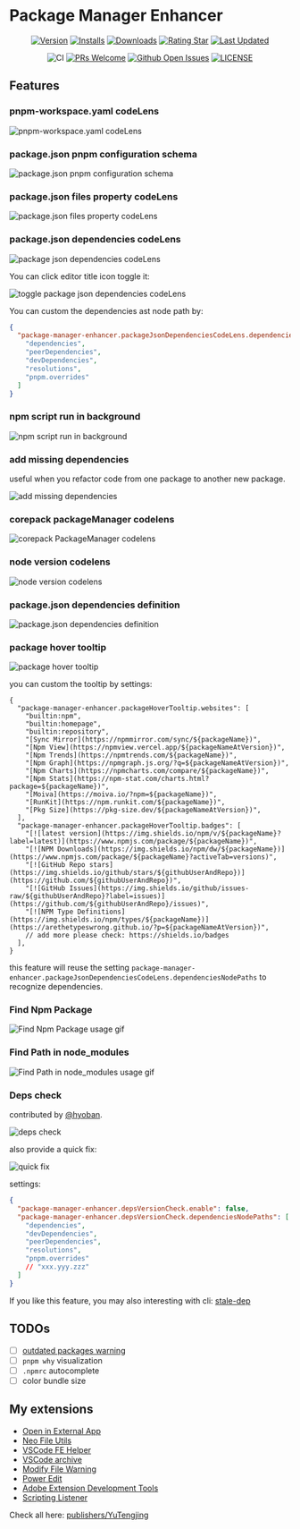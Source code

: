 # Package Manager Enhancer

<div align="center">

[![Version](https://img.shields.io/visual-studio-marketplace/v/YuTengjing.package-manager-enhancer)](https://marketplace.visualstudio.com/items/YuTengjing.package-manager-enhancer/changelog) [![Installs](https://img.shields.io/visual-studio-marketplace/i/YuTengjing.package-manager-enhancer)](https://marketplace.visualstudio.com/items?itemName=YuTengjing.package-manager-enhancer) [![Downloads](https://img.shields.io/visual-studio-marketplace/d/YuTengjing.package-manager-enhancer)](https://marketplace.visualstudio.com/items?itemName=YuTengjing.package-manager-enhancer) [![Rating Star](https://img.shields.io/visual-studio-marketplace/stars/YuTengjing.package-manager-enhancer)](https://marketplace.visualstudio.com/items?itemName=YuTengjing.package-manager-enhancer&ssr=false#review-details) [![Last Updated](https://img.shields.io/visual-studio-marketplace/last-updated/YuTengjing.package-manager-enhancer)](https://github.com/tjx666/package-manager-enhancer)

![CI](https://github.com/tjx666/package-manager-enhancer/actions/workflows/ci.yml/badge.svg) [![PRs Welcome](https://img.shields.io/badge/PRs-welcome-brightgreen.svg?style=flat)](http://makeapullrequest.com) [![Github Open Issues](https://img.shields.io/github/issues/tjx666/package-manager-enhancer)](https://github.com/tjx666/package-manager-enhancer/issues) [![LICENSE](https://img.shields.io/badge/license-Anti%20996-blue.svg?style=flat-square)](https://github.com/996icu/996.ICU/blob/master/LICENSE)

</div>

## Features

### pnpm-workspace.yaml codeLens

![pnpm-workspace.yaml codeLens](https://github.com/tjx666/package-manager-enhancer/blob/main/assets/screenshots/pnpm-workspace-codelens.png?raw=true)

### package.json pnpm configuration schema

![package.json pnpm configuration schema](https://github.com/tjx666/package-manager-enhancer/blob/main/assets/screenshots/pnpm-schema.png?raw=true)

### package.json files property codeLens

![package.json files property codeLens](https://github.com/tjx666/package-manager-enhancer/blob/main/assets/screenshots/package-json-files-codelens.png?raw=true)

### package.json dependencies codeLens

![package json dependencies codeLens](https://github.com/tjx666/package-manager-enhancer/blob/main/assets/screenshots/package-json-dependencies-codelens.png?raw=true)

You can click editor title icon toggle it:

![toggle package json dependencies codeLens](https://github.com/tjx666/package-manager-enhancer/blob/main/assets/screenshots/toggle-package-json-dependencies-codelens.png?raw=true)

You can custom the dependencies ast node path by:

```json
{
  "package-manager-enhancer.packageJsonDependenciesCodeLens.dependenciesNodePaths": [
    "dependencies",
    "peerDependencies",
    "devDependencies",
    "resolutions",
    "pnpm.overrides"
  ]
}
```

### npm script run in background

![npm script run in background](https://github.com/tjx666/package-manager-enhancer/blob/main/assets/screenshots/npm-script-run-background.png?raw=true)

### add missing dependencies

useful when you refactor code from one package to another new package.

![add missing dependencies](https://github.com/tjx666/package-manager-enhancer/blob/main/assets/screenshots/add-missing-deps.gif?raw=true)

### corepack packageManager codelens

![corepack PackageManager codelens](https://github.com/tjx666/package-manager-enhancer/blob/main/assets/screenshots/package-manage-codelens.gif?raw=true)

### node version codelens

![node version codelens](https://github.com/tjx666/package-manager-enhancer/blob/main/assets/screenshots/node-version-codelens.gif?raw=true)

### package.json dependencies definition

![package.json dependencies definition](https://github.com/tjx666/package-manager-enhancer/blob/main/assets/screenshots/packagejson-definition.gif?raw=true)

### package hover tooltip

![package hover tooltip](https://github.com/tjx666/package-manager-enhancer/blob/main/assets/screenshots/package-hover-tooltip.png?raw=true)

you can custom the tooltip by settings:

```jsonc
{
  "package-manager-enhancer.packageHoverTooltip.websites": [
    "builtin:npm",
    "builtin:homepage",
    "builtin:repository",
    "[Sync Mirror](https://npmmirror.com/sync/${packageName})",
    "[Npm View](https://npmview.vercel.app/${packageNameAtVersion})",
    "[Npm Trends](https://npmtrends.com/${packageName})",
    "[Npm Graph](https://npmgraph.js.org/?q=${packageNameAtVersion})",
    "[Npm Charts](https://npmcharts.com/compare/${packageName})",
    "[Npm Stats](https://npm-stat.com/charts.html?package=${packageName})",
    "[Moiva](https://moiva.io/?npm=${packageName})",
    "[RunKit](https://npm.runkit.com/${packageName})",
    "[Pkg Size](https://pkg-size.dev/${packageNameAtVersion})",
  ],
  "package-manager-enhancer.packageHoverTooltip.badges": [
    "[![latest version](https://img.shields.io/npm/v/${packageName}?label=latest)](https://www.npmjs.com/package/${packageName})",
    "[![NPM Downloads](https://img.shields.io/npm/dw/${packageName})](https://www.npmjs.com/package/${packageName}?activeTab=versions)",
    "[![GitHub Repo stars](https://img.shields.io/github/stars/${githubUserAndRepo})](https://github.com/${githubUserAndRepo})",
    "[![GitHub Issues](https://img.shields.io/github/issues-raw/${githubUserAndRepo}?label=issues)](https://github.com/${githubUserAndRepo}/issues)",
    "[![NPM Type Definitions](https://img.shields.io/npm/types/${packageName})](https://arethetypeswrong.github.io/?p=${packageNameAtVersion})",
    // add more please check: https://shields.io/badges
  ],
}
```

this feature will reuse the setting `package-manager-enhancer.packageJsonDependenciesCodeLens.dependenciesNodePaths` to recognize dependencies.

### Find Npm Package

![Find Npm Package usage gif](https://github.com/tjx666/package-manager-enhancer/blob/main/assets/screenshots/find-npm-package.gif?raw=true)

### Find Path in node_modules

![Find Path in node_modules usage gif](https://github.com/tjx666/package-manager-enhancer/blob/main/assets/screenshots/find-path-in-node-modules.gif?raw=true)

### Deps check

contributed by [@hyoban](https://github.com/hyoban).

![deps check](https://github.com/tjx666/package-manager-enhancer/blob/main/assets/screenshots/deps-check.gif?raw=true)

also provide a quick fix:

![quick fix](https://github.com/tjx666/package-manager-enhancer/blob/main/assets/screenshots/deps-check-quick-fix.gif?raw=true)

settings:

```json
{
  "package-manager-enhancer.depsVersionCheck.enable": false,
  "package-manager-enhancer.depsVersionCheck.dependenciesNodePaths": [
    "dependencies",
    "devDependencies",
    "peerDependencies",
    "resolutions",
    "pnpm.overrides"
    // "xxx.yyy.zzz"
  ]
}
```

If you like this feature, you may also interesting with cli: [stale-dep](https://github.com/sxzz/stale-dep)

## TODOs

- [ ] [outdated packages warning](https://github.com/zyrong/vscode-node-modules/issues/29)
- [ ] `pnpm why` visualization
- [ ] `.npmrc` autocomplete
- [ ] color bundle size

## My extensions

- [Open in External App](https://github.com/tjx666/open-in-external-app)
- [Neo File Utils](https://github.com/tjx666/vscode-neo-file-utils)
- [VSCode FE Helper](https://github.com/tjx666/vscode-fe-helper)
- [VSCode archive](https://github.com/tjx666/vscode-archive)
- [Modify File Warning](https://github.com/tjx666/modify-file-warning)
- [Power Edit](https://github.com/tjx666/power-edit)
- [Adobe Extension Development Tools](https://github.com/tjx666/vscode-adobe-extension-devtools)
- [Scripting Listener](https://github.com/tjx666/scripting-listener)

Check all here: [publishers/YuTengjing](https://marketplace.visualstudio.com/publishers/YuTengjing)

